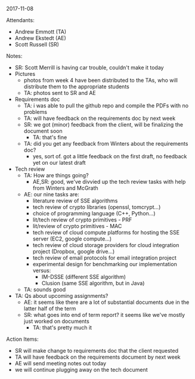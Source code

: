 2017-11-08

Attendants:
* Andrew Emmott (TA)
* Andrew Ekstedt (AE)
* Scott Russell (SR)

Notes:
* SR: Scott Merrill is having car trouble, couldn't make it today
* Pictures
  * photos from week 4 have been distributed to the TAs, who will distribute them to the appropriate students
  * TA: photos sent to SR and AE
* Requirements doc
  * TA: i was able to pull the github repo and compile the PDFs with no problems
  * TA: will have feedback on the requirements doc by next week
  * SR: we got (minor) feedback from the client, will be finalizing the document soon
    * TA: that's fine
  * TA: did you get any feedback from Winters about the requirements doc?
    * yes, sort of. got a little feedback on the first draft, no feedback yet on our latest draft
* Tech review
  * TA: How are things going?
    * AE,SR: good, we've divvied up the tech review tasks with help from Winters and McGrath
  * AE: our nine tasks are:
     * literature review of SSE algorithms
     * tech review of crypto libraries (openssl, tomcrypt...)
     * choice of programming language (C++, Python...)
     * lit/tech review of crypto primitives - PRF
     * lit/review of crypto primitives - MAC
     * tech review of cloud compute platforms for hosting the SSE server (EC2, google compute...)
     * tech review of cloud storage providers for cloud integration project (Dropbox, google drive...)
     * tech review of email protocols for email integration project
     * experimental design for benchmarking our implementation versus:
         * IM-DSSE (different SSE algorithm)
         * Clusion (same SSE algorithm, but in Java)
  * TA: sounds good
* TA: Qs about upcoming assignments?
  * AE: it seems like there are a lot of substantial documents due in the latter half of the term
  * SR: what goes into end of term report? it seems like we've mostly just worked on documents 
    * TA: that's pretty much it

Action Items:
* SR will make change to requirements doc that the client requested
* TA will have feedback on the requirements document by next week
* AE will send meeting notes out today
* we will continue plugging away on the tech document
